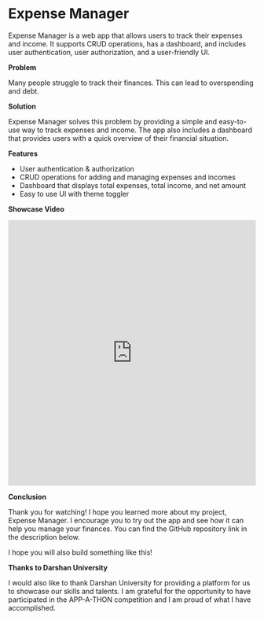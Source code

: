 # Expense Manager

Expense Manager is a web app that allows users to track their expenses and income. It supports CRUD operations, has a dashboard, and includes user authentication, user authorization, and a user-friendly UI.

**Problem**

Many people struggle to track their finances. This can lead to overspending and debt.

**Solution**

Expense Manager solves this problem by providing a simple and easy-to-use way to track expenses and income. The app also includes a dashboard that provides users with a quick overview of their financial situation.

**Features**

* User authentication & authorization
* CRUD operations for adding and managing expenses and incomes
* Dashboard that displays total expenses, total income, and net amount
* Easy to use UI with theme toggler

**Showcase Video**
<iframe src="https://www.linkedin.com/embed/feed/update/urn:li:ugcPost:7120648463033233408" height="540" width="504" frameborder="0" allowfullscreen="" title="Embedded post"></iframe>


**Conclusion**

Thank you for watching! I hope you learned more about my project, Expense Manager. I encourage you to try out the app and see how it can help you manage your finances. You can find the GitHub repository link in the description below.

I hope you will also build something like this!

**Thanks to Darshan University**

I would also like to thank Darshan University for providing a platform for us to showcase our skills and talents. I am grateful for the opportunity to have participated in the APP-A-THON competition and I am proud of what I have accomplished.
